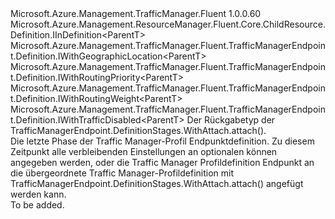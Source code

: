<Type Name="IWithAttach&lt;ParentT&gt;" FullName="Microsoft.Azure.Management.TrafficManager.Fluent.TrafficManagerEndpoint.Definition.IWithAttach&lt;ParentT&gt;">
  <TypeSignature Language="C#" Value="public interface IWithAttach&lt;ParentT&gt; : Microsoft.Azure.Management.ResourceManager.Fluent.Core.ChildResource.Definition.IInDefinition&lt;ParentT&gt;, Microsoft.Azure.Management.TrafficManager.Fluent.TrafficManagerEndpoint.Definition.IWithGeographicLocation&lt;ParentT&gt;, Microsoft.Azure.Management.TrafficManager.Fluent.TrafficManagerEndpoint.Definition.IWithRoutingPriority&lt;ParentT&gt;, Microsoft.Azure.Management.TrafficManager.Fluent.TrafficManagerEndpoint.Definition.IWithRoutingWeight&lt;ParentT&gt;, Microsoft.Azure.Management.TrafficManager.Fluent.TrafficManagerEndpoint.Definition.IWithTrafficDisabled&lt;ParentT&gt;" />
  <TypeSignature Language="ILAsm" Value=".class public interface auto ansi abstract IWithAttach`1&lt;ParentT&gt; implements class Microsoft.Azure.Management.ResourceManager.Fluent.Core.ChildResource.Definition.IInDefinition`1&lt;!ParentT&gt;, class Microsoft.Azure.Management.TrafficManager.Fluent.TrafficManagerEndpoint.Definition.IWithGeographicLocation`1&lt;!ParentT&gt;, class Microsoft.Azure.Management.TrafficManager.Fluent.TrafficManagerEndpoint.Definition.IWithRoutingPriority`1&lt;!ParentT&gt;, class Microsoft.Azure.Management.TrafficManager.Fluent.TrafficManagerEndpoint.Definition.IWithRoutingWeight`1&lt;!ParentT&gt;, class Microsoft.Azure.Management.TrafficManager.Fluent.TrafficManagerEndpoint.Definition.IWithTrafficDisabled`1&lt;!ParentT&gt;" />
  <TypeSignature Language="DocId" Value="T:Microsoft.Azure.Management.TrafficManager.Fluent.TrafficManagerEndpoint.Definition.IWithAttach`1" />
  <TypeSignature Language="VB.NET" Value="Public Interface IWithAttach(Of ParentT)&#xA;Implements IInDefinition(Of ParentT), IWithGeographicLocation(Of ParentT), IWithRoutingPriority(Of ParentT), IWithRoutingWeight(Of ParentT), IWithTrafficDisabled(Of ParentT)" />
  <TypeSignature Language="F#" Value="type IWithAttach&lt;'ParentT&gt; = interface&#xA;    interface IInDefinition&lt;'ParentT&gt;&#xA;    interface IWithRoutingWeight&lt;'ParentT&gt;&#xA;    interface IWithRoutingPriority&lt;'ParentT&gt;&#xA;    interface IWithGeographicLocation&lt;'ParentT&gt;&#xA;    interface IWithTrafficDisabled&lt;'ParentT&gt;" />
  <AssemblyInfo>
    <AssemblyName>Microsoft.Azure.Management.TrafficManager.Fluent</AssemblyName>
    <AssemblyVersion>1.0.0.60</AssemblyVersion>
  </AssemblyInfo>
  <TypeParameters>
    <TypeParameter Name="ParentT" />
  </TypeParameters>
  <Interfaces>
    <Interface>
      <InterfaceName>Microsoft.Azure.Management.ResourceManager.Fluent.Core.ChildResource.Definition.IInDefinition&lt;ParentT&gt;</InterfaceName>
    </Interface>
    <Interface>
      <InterfaceName>Microsoft.Azure.Management.TrafficManager.Fluent.TrafficManagerEndpoint.Definition.IWithGeographicLocation&lt;ParentT&gt;</InterfaceName>
    </Interface>
    <Interface>
      <InterfaceName>Microsoft.Azure.Management.TrafficManager.Fluent.TrafficManagerEndpoint.Definition.IWithRoutingPriority&lt;ParentT&gt;</InterfaceName>
    </Interface>
    <Interface>
      <InterfaceName>Microsoft.Azure.Management.TrafficManager.Fluent.TrafficManagerEndpoint.Definition.IWithRoutingWeight&lt;ParentT&gt;</InterfaceName>
    </Interface>
    <Interface>
      <InterfaceName>Microsoft.Azure.Management.TrafficManager.Fluent.TrafficManagerEndpoint.Definition.IWithTrafficDisabled&lt;ParentT&gt;</InterfaceName>
    </Interface>
  </Interfaces>
  <Docs>
    <typeparam name="ParentT">Der Rückgabetyp der TrafficManagerEndpoint.DefinitionStages.WithAttach.attach().</typeparam>
    <summary>
            Die letzte Phase der Traffic Manager-Profil Endpunktdefinition.
            Zu diesem Zeitpunkt alle verbleibenden Einstellungen an optionalen können angegeben werden, oder die Traffic Manager Profildefinition Endpunkt an die übergeordnete Traffic Manager-Profildefinition mit TrafficManagerEndpoint.DefinitionStages.WithAttach.attach() angefügt werden kann.
            </summary>
    <remarks>To be added.</remarks>
  </Docs>
  <Members />
</Type>